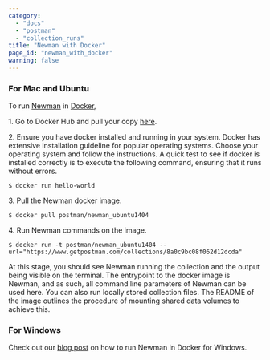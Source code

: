 ```yaml
---
category: 
  - "docs"
  - "postman"
  - "collection_runs"
title: "Newman with Docker"
page_id: "newman_with_docker"
warning: false
---
```


### For Mac and Ubuntu

To run [Newman](https://github.com/postmanlabs/newman) in [Docker](https://www.docker.com/),

1\. Go to Docker Hub and pull your copy [here](http://registry.hub.docker.com/u/postman/newman_ubuntu1404).

2\. Ensure you have docker installed and running in your system. Docker has extensive installation guideline for popular operating systems. Choose your operating system and follow the instructions. A quick test to see if docker is installed correctly is to execute the following command, ensuring that it runs without errors.

```
$ docker run hello-world
```

3\. Pull the Newman docker image.

```
$ docker pull postman/newman_ubuntu1404
```

4\. Run Newman commands on the image.

```
$ docker run -t postman/newman_ubuntu1404 --url="https://www.getpostman.com/collections/8a0c9bc08f062d12dcda"
```

At this stage, you should see Newman running the collection and the output being visible on the terminal. The entrypoint to the docker image is Newman, and as such, all command line parameters of Newman can be used here. You can also run locally stored collection files. The README of the image outlines the procedure of mounting shared data volumes to achieve this.

### For Windows

Check out our [blog post](http://blog.getpostman.com/2015/08/07/using-the-newman-docker-image-in-windows/) on how to run Newman in Docker for Windows.

